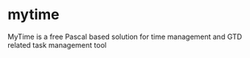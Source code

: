 # mytime
MyTime is a free Pascal based solution for time management and GTD related task management tool
